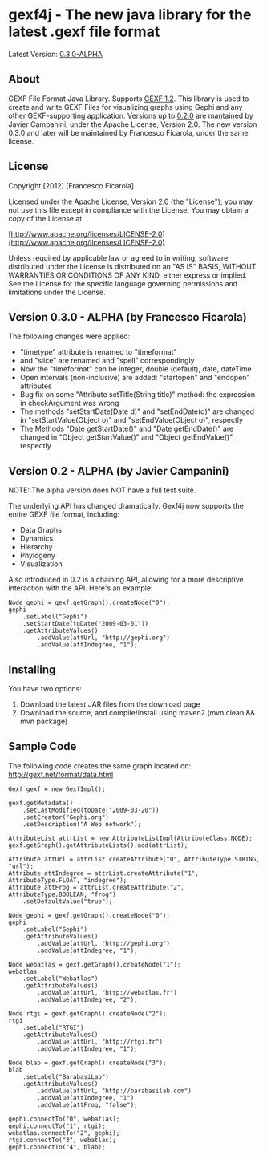 gexf4j - The new java library for the latest .gexf file format
=================

Latest Version: [0.3.0-ALPHA](http://github.com/francesco-ficarola/gexf4j)

About
------------------
GEXF File Format Java Library. Supports [GEXF 1.2](http://gexf.net/format/index.html). This library is used to create and write GEXF Files for visualizing graphs using Gephi and any other GEXF-supporting application.
Versions up to [0.2.0](https://github.com/jmcampanini/gexf4j-core) are mantained by Javier Campanini, under the Apache License, Version 2.0. The new version 0.3.0 and later will be maintained by Francesco Ficarola, under the same license. 

License
------------------
Copyright [2012] [Francesco Ficarola]

Licensed under the Apache License, Version 2.0 (the "License"); you may not use this file except in compliance with the License. You may obtain a copy of the License at

[http://www.apache.org/licenses/LICENSE-2.0](http://www.apache.org/licenses/LICENSE-2.0)

Unless required by applicable law or agreed to in writing, software distributed under the License is distributed on an "AS IS" BASIS, WITHOUT WARRANTIES OR CONDITIONS OF ANY KIND, either express or implied. See the License for the specific language governing permissions and limitations under the License.

Version 0.3.0 - ALPHA (by Francesco Ficarola)
------------------
The following changes were applied:

* "timetype" attribute is renamed to "timeformat"
* <slices> and "slice" are renamed <spells> and "spell" correspondingly
* Now the "timeformat" can be integer, double (default), date, dateTime
* Open intervals (non-inclusive) are added: "startopen" and "endopen" attributes
* Bug fix on some "Attribute setTitle(String title)" method: the expression in checkArgument was wrong
* The methods "setStartDate(Date d)" and "setEndDate(d)" are changed in "setStartValue(Object o)" and "setEndValue(Object o)", respectly
* The Methods "Date getStartDate()" and "Date getEndDate()" are changed in "Object getStartValue()" and "Object getEndValue()", respectly

Version 0.2 - ALPHA (by Javier Campanini)
------------------
NOTE: The alpha version does NOT have a full test suite.

The underlying API has changed dramatically. Gexf4j now supports the entire GEXF file format, including:

* Data Graphs
* Dynamics
* Hierarchy
* Phylogeny
* Visualization

Also introduced in 0.2 is a chaining API, allowing for a more descriptive interaction with the API. Here's an example:

	Node gephi = gexf.getGraph().createNode("0");
	gephi
		.setLabel("Gephi")
		.setStartDate(toDate("2009-03-01"))
		.getAttributeValues()
			.addValue(attUrl, "http://gephi.org")
			.addValue(attIndegree, "1");

Installing
------------------
You have two options:

1. Download the latest JAR files from the download page
2. Download the source, and compile/install using maven2 (mvn clean && mvn package)

Sample Code
------------------
The following code creates the same graph located on: http://gexf.net/format/data.html

	Gexf gexf = new GexfImpl();
	
	gexf.getMetadata()
		.setLastModified(toDate("2009-03-20"))
		.setCreator("Gephi.org")
		.setDescription("A Web network");
	
	AttributeList attrList = new AttributeListImpl(AttributeClass.NODE);
	gexf.getGraph().getAttributeLists().add(attrList);
	
	Attribute attUrl = attrList.createAttribute("0", AttributeType.STRING, "url");
	Attribute attIndegree = attrList.createAttribute("1", AttributeType.FLOAT, "indegree");
	Attribute attFrog = attrList.createAttribute("2", AttributeType.BOOLEAN, "frog")
		.setDefaultValue("true");
	
	Node gephi = gexf.getGraph().createNode("0");
	gephi
		.setLabel("Gephi")
		.getAttributeValues()
			.addValue(attUrl, "http://gephi.org")
			.addValue(attIndegree, "1");
	
	Node webatlas = gexf.getGraph().createNode("1");
	webatlas
		.setLabel("Webatlas")
		.getAttributeValues()
			.addValue(attUrl, "http://webatlas.fr")
			.addValue(attIndegree, "2");
	
	Node rtgi = gexf.getGraph().createNode("2");
	rtgi
		.setLabel("RTGI")
		.getAttributeValues()
			.addValue(attUrl, "http://rtgi.fr")
			.addValue(attIndegree, "1");
	
	Node blab = gexf.getGraph().createNode("3");
	blab
		.setLabel("BarabasiLab")
		.getAttributeValues()
			.addValue(attUrl, "http://barabasilab.com")
			.addValue(attIndegree, "1")
			.addValue(attFrog, "false");
	
	gephi.connectTo("0", webatlas);
	gephi.connectTo("1", rtgi);
	webatlas.connectTo("2", gephi);
	rtgi.connectTo("3", webatlas);
	gephi.connectTo("4", blab);
